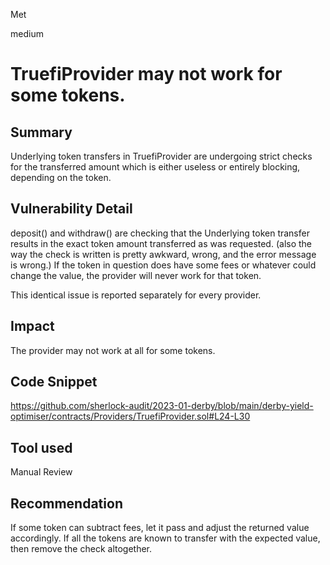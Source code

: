 Met

medium

# TruefiProvider may not work for some tokens.

## Summary
Underlying token transfers in TruefiProvider are undergoing strict checks for the transferred amount which is either useless or entirely blocking, depending on the token.
## Vulnerability Detail
deposit() and withdraw() are checking that the Underlying token transfer results in the exact token amount transferred as was requested.
(also the way the check is written is pretty awkward, wrong, and the error message is wrong.)
If the token in question does have some fees or whatever could change the value, the provider will never work for that token.

This identical issue is reported separately for every provider.
## Impact
The provider may not work at all for some tokens.
## Code Snippet
https://github.com/sherlock-audit/2023-01-derby/blob/main/derby-yield-optimiser/contracts/Providers/TruefiProvider.sol#L24-L30
## Tool used

Manual Review

## Recommendation
If some token can subtract fees, let it pass and adjust the returned value accordingly. If all the tokens are known to transfer with the expected value, then remove the check altogether.